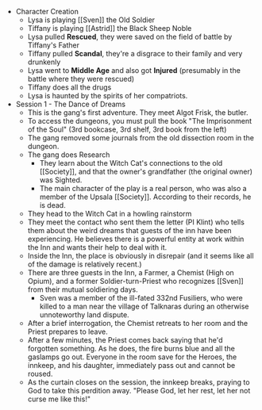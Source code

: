 - Character Creation
	- Lysa is playing [[Sven]] the Old Soldier
	- Tiffany is playing [[Astrid]] the Black Sheep Noble
	- Lysa pulled **Rescued**, they were saved on the field of battle by Tiffany's Father
	- Tiffany pulled **Scandal**, they're a disgrace to their family and very drunkenly
	- Lysa went to **Middle Age** and also got **Injured** (presumably in the battle where they were rescued)
	- Tiffany does all the drugs
	- Lysa is haunted by the spirits of her compatriots.
- Session 1 - The Dance of Dreams
	- This is the gang's first adventure.  They meet Algot Frisk, the butler.
	- To access the dungeons, you must pull the book "The Imprisonment of the Soul" (3rd bookcase, 3rd shelf, 3rd book from the left)
	- The gang removed some journals from the old dissection room in the dungeon.
	- The gang does Research
		- They learn about the Witch Cat's connections to the old [[Society]], and that the owner's grandfather (the original owner) was Sighted.
		- The main character of the play is a real person, who was also a member of the Upsala [[Society]].  According to their records, he is dead.
	- They head to the Witch Cat in a howling rainstorm
	-  They meet the contact who sent them the letter (PI Klint) who tells them about the weird dreams that guests of the inn have been experiencing.  He believes there is a powerful entity at work within the Inn and wants their help to deal with it.
	- Inside the Inn, the place is obviously in disrepair (and it seems like all of the damage is relatively recent.)
	- There are three guests in the Inn, a Farmer, a Chemist (High on Opium), and a former Soldier-turn-Priest who recognizes [[Sven]] from their mutual soldiering days.
		- Sven was a member of the ill-fated 332nd Fusiliers, who were killed to a man near the village of Talknaras during an otherwise unnoteworthy land dispute.
	- After a brief interrogation, the Chemist retreats to her room and the Priest prepares to leave. 
	- After a few minutes, the Priest comes back saying that he'd forgotten something.  As he does, the fire burns blue and all the gaslamps go out.  Everyone in the room save for the Heroes, the innkeep, and his daughter, immediately pass out and cannot be roused.
	- As the curtain closes on the session, the innkeep breaks, praying to God to take this perdition away.  "Please God, let her rest, let her not curse me like this!"